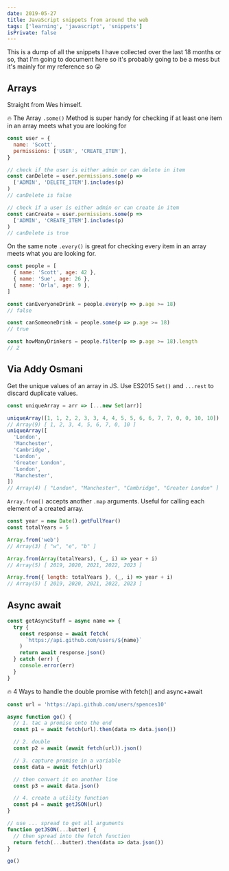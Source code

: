 ```yaml
---
date: 2019-05-27
title: JavaScript snippets from around the web
tags: ['learning', 'javascript', 'snippets']
isPrivate: false
---
```


This is a dump of all the snippets I have collected over the last 18
months or so, that I'm going to document here so it's probably going
to be a mess but it's mainly for my reference so 😛

## Arrays

Straight from Wes himself.

🔥 The Array `.some()` Method is super handy for checking if at least
one item in an array meets what you are looking for

```js
const user = {
  name: 'Scott',
  permissions: ['USER', 'CREATE_ITEM'],
}

// check if the user is either admin or can delete in item
const canDelete = user.permissions.some(p =>
  ['ADMIN', 'DELETE_ITEM'].includes(p)
)
// canDelete is false

// check if a user is either admin or can create in item
const canCreate = user.permissions.some(p =>
  ['ADMIN', 'CREATE_ITEM'].includes(p)
)
// canDelete is true
```

On the same note `.every()` is great for checking every item in an
array meets what you are looking for.

```js
const people = [
  { name: 'Scott', age: 42 },
  { name: 'Sue', age: 26 },
  { name: 'Orla', age: 9 },
]

const canEveryoneDrink = people.every(p => p.age >= 18)
// false

const canSomeoneDrink = people.some(p => p.age >= 18)
// true

const howManyDrinkers = people.filter(p => p.age >= 18).length
// 2
```

## Via Addy Osmani

Get the unique values of an array in JS. Use ES2015 `Set()` and
`...rest` to discard duplicate values.

```js
const uniqueArray = arr => [...new Set(arr)]

uniqueArray([1, 1, 2, 2, 3, 3, 4, 4, 5, 5, 6, 6, 7, 7, 0, 0, 10, 10])
// Array(9) [ 1, 2, 3, 4, 5, 6, 7, 0, 10 ]
uniqueArray([
  'London',
  'Manchester',
  'Cambridge',
  'London',
  'Greater London',
  'London',
  'Manchester',
])
// Array(4) [ "London", "Manchester", "Cambridge", "Greater London" ]
```

`Array.from()` accepts another `.map` arguments. Useful for calling
each element of a created array.

```js
const year = new Date().getFullYear()
const totalYears = 5

Array.from('web')
// Array(3) [ "w", "e", "b" ]

Array.from(Array(totalYears), (_, i) => year + i)
// Array(5) [ 2019, 2020, 2021, 2022, 2023 ]

Array.from({ length: totalYears }, (_, i) => year + i)
// Array(5) [ 2019, 2020, 2021, 2022, 2023 ]
```

## Async await

```js
const getAsyncStuff = async name => {
  try {
    const response = await fetch(
      `https://api.github.com/users/${name}`
    )
    return await response.json()
  } catch (err) {
    console.error(err)
  }
}
```

🔥 4 Ways to handle the double promise with fetch() and async+await

```js
const url = 'https://api.github.com/users/spences10'

async function go() {
  // 1. tac a promise onto the end
  const p1 = await fetch(url).then(data => data.json())

  // 2. double
  const p2 = await (await fetch(url)).json()

  // 3. capture promise in a variable
  const data = await fetch(url)

  // then convert it on another line
  const p3 = await data.json()

  // 4. create a utility function
  const p4 = await getJSON(url)
}

// use ... spread to get all arguments
function getJSON(...butter) {
  // then spread into the fetch function
  return fetch(...butter).then(data => data.json())
}

go()
```
